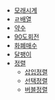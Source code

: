 * [모래시계](https://github.com/jeongyoonlee2015/joy-BackTotheFuture/blob/master/EIP/Hourglass.md)
* [ㄹ배열](https://github.com/jeongyoonlee2015/joy-BackTotheFuture/blob/master/EIP/zigzagArray.md)
* [약수]()
* [90도회전]()
* [화폐매수]()
* [달팽이]()
* [정렬]()
   * [삽입정렬](https://github.com/jeongyoonlee2015/joy-BackTotheFuture/blob/master/EIP/insertionsort.md)
   * [선택정렬]()
   * [버블정렬]()
